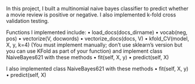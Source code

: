 In this project, I built a multinomial naive bayes classifier to predict whether a movie review is positive or negative. I also implemented k-fold cross validation testing.

Functions I implemented include:
• load_docs(docs_dirname)
• vocab(neg, pos)
• vectorize(V, docwords)
• vectorize_docs(docs, V)
• kfold_CV(model, X, y, k=4) (You must implement manually; don’t use sklearn’s version but you can use KFold as part of your function) and implement class NaiveBayes621 with these methods
• fit(self, X, y) • predict(self, X)

I also implemented class NaiveBayes621 with these methods
• fit(self, X, y) 
• predict(self, X)